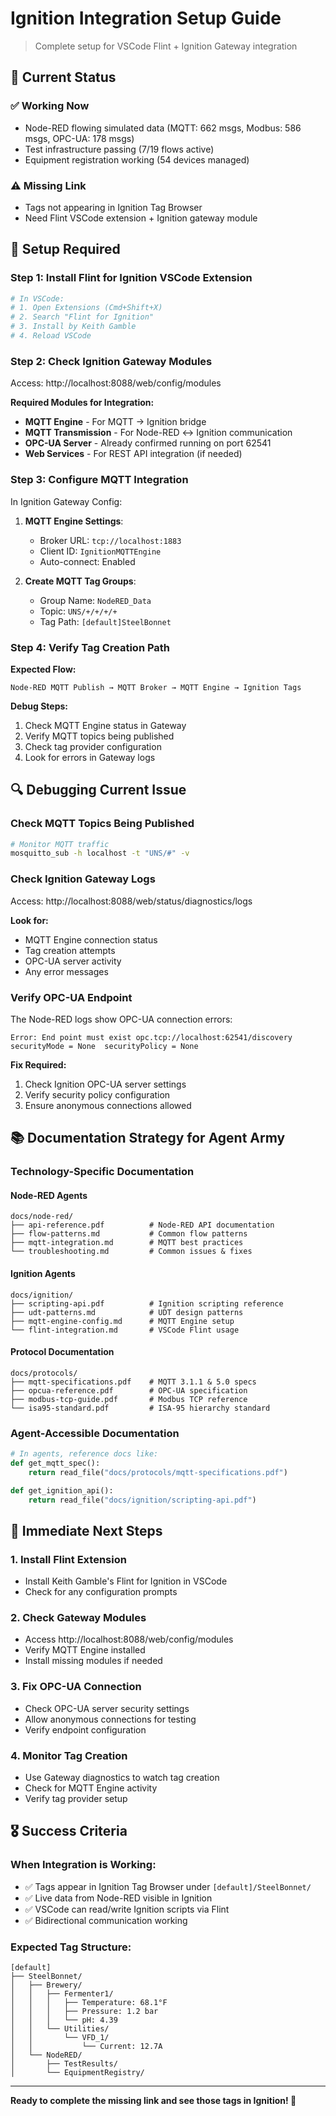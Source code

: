 # Ignition Integration Setup Guide
> Complete setup for VSCode Flint + Ignition Gateway integration

## 🎯 Current Status

### ✅ **Working Now**
- Node-RED flowing simulated data (MQTT: 662 msgs, Modbus: 586 msgs, OPC-UA: 178 msgs)
- Test infrastructure passing (7/19 flows active)
- Equipment registration working (54 devices managed)

### ⚠️ **Missing Link**
- Tags not appearing in Ignition Tag Browser
- Need Flint VSCode extension + Ignition gateway module

## 🔧 Setup Required

### **Step 1: Install Flint for Ignition VSCode Extension**
```bash
# In VSCode:
# 1. Open Extensions (Cmd+Shift+X)
# 2. Search "Flint for Ignition" 
# 3. Install by Keith Gamble
# 4. Reload VSCode
```

### **Step 2: Check Ignition Gateway Modules**
Access: http://localhost:8088/web/config/modules

**Required Modules for Integration:**
- **MQTT Engine** - For MQTT → Ignition bridge
- **MQTT Transmission** - For Node-RED ↔ Ignition communication  
- **OPC-UA Server** - Already confirmed running on port 62541
- **Web Services** - For REST API integration (if needed)

### **Step 3: Configure MQTT Integration**
In Ignition Gateway Config:
1. **MQTT Engine Settings**:
   - Broker URL: `tcp://localhost:1883`
   - Client ID: `IgnitionMQTTEngine`
   - Auto-connect: Enabled

2. **Create MQTT Tag Groups**:
   - Group Name: `NodeRED_Data`
   - Topic: `UNS/+/+/+/+`
   - Tag Path: `[default]SteelBonnet`

### **Step 4: Verify Tag Creation Path**
**Expected Flow:**
```
Node-RED MQTT Publish → MQTT Broker → MQTT Engine → Ignition Tags
```

**Debug Steps:**
1. Check MQTT Engine status in Gateway
2. Verify MQTT topics being published
3. Check tag provider configuration
4. Look for errors in Gateway logs

## 🔍 Debugging Current Issue

### **Check MQTT Topics Being Published**
```bash
# Monitor MQTT traffic
mosquitto_sub -h localhost -t "UNS/#" -v
```

### **Check Ignition Gateway Logs**
Access: http://localhost:8088/web/status/diagnostics/logs

**Look for:**
- MQTT Engine connection status
- Tag creation attempts  
- OPC-UA server activity
- Any error messages

### **Verify OPC-UA Endpoint**
The Node-RED logs show OPC-UA connection errors:
```
Error: End point must exist opc.tcp://localhost:62541/discovery
securityMode = None  securityPolicy = None
```

**Fix Required:**
1. Check Ignition OPC-UA server settings
2. Verify security policy configuration
3. Ensure anonymous connections allowed

## 📚 Documentation Strategy for Agent Army

### **Technology-Specific Documentation**

#### **Node-RED Agents**
```
docs/node-red/
├── api-reference.pdf          # Node-RED API documentation
├── flow-patterns.md           # Common flow patterns
├── mqtt-integration.md        # MQTT best practices
└── troubleshooting.md         # Common issues & fixes
```

#### **Ignition Agents**  
```
docs/ignition/
├── scripting-api.pdf          # Ignition scripting reference
├── udt-patterns.md            # UDT design patterns
├── mqtt-engine-config.md      # MQTT Engine setup
└── flint-integration.md       # VSCode Flint usage
```

#### **Protocol Documentation**
```
docs/protocols/
├── mqtt-specifications.pdf    # MQTT 3.1.1 & 5.0 specs
├── opcua-reference.pdf        # OPC-UA specification
├── modbus-tcp-guide.pdf       # Modbus TCP reference
└── isa95-standard.pdf         # ISA-95 hierarchy standard
```

### **Agent-Accessible Documentation**
```python
# In agents, reference docs like:
def get_mqtt_spec():
    return read_file("docs/protocols/mqtt-specifications.pdf")

def get_ignition_api():
    return read_file("docs/ignition/scripting-api.pdf")
```

## 🚀 Immediate Next Steps

### **1. Install Flint Extension**
- Install Keith Gamble's Flint for Ignition in VSCode
- Check for any configuration prompts

### **2. Check Gateway Modules** 
- Access http://localhost:8088/web/config/modules
- Verify MQTT Engine installed
- Install missing modules if needed

### **3. Fix OPC-UA Connection**
- Check OPC-UA server security settings
- Allow anonymous connections for testing
- Verify endpoint configuration

### **4. Monitor Tag Creation**
- Use Gateway diagnostics to watch tag creation
- Check for MQTT Engine activity
- Verify tag provider setup

## 🎖️ Success Criteria

### **When Integration is Working:**
- ✅ Tags appear in Ignition Tag Browser under `[default]/SteelBonnet/`
- ✅ Live data from Node-RED visible in Ignition
- ✅ VSCode can read/write Ignition scripts via Flint
- ✅ Bidirectional communication working

### **Expected Tag Structure:**
```
[default]
├── SteelBonnet/
│   ├── Brewery/
│   │   ├── Fermenter1/
│   │   │   ├── Temperature: 68.1°F
│   │   │   ├── Pressure: 1.2 bar  
│   │   │   └── pH: 4.39
│   │   └── Utilities/
│   │       └── VFD_1/
│   │           └── Current: 12.7A
│   └── NodeRED/
│       ├── TestResults/
│       └── EquipmentRegistry/
```

---
**Ready to complete the missing link and see those tags in Ignition! 🔗**